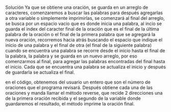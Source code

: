 Solución
Ya que se obtiene una oración, se guarda en un arreglo de caracteres,
comenzaremos a buscar las palabras para después agregarlas a otra variable o simplemente imprimirlas, se comenzará al final del
arreglo, se busca por un espacio vacio que es donde inicia una palabra,
al incio se guarda el index del caracter final de la oración que es el
final de la última palabra de la oración o el final de la primera 
palabra que se agregará la nueva oración, recorremos hacia atrás buscando el espacio que indique el inicio de una palabra y el final de otra (el final de la siguiente palabra)
cuando se encuentra una palabra se recorre desde el inicio hasta el
final de la palabra, la palabra y se guarda en un nuevo arreglo,
por eso comenzarmos al final, para agregar las palabras encontradas del final hasta el inicio. Cada que se encuentra una palabra se actualiza
el inicio y después de guardarla se actualiza el final.

en el código, obtenemos del usuario un entero que son el número de
oraciones que el programa revisará. Después obtiene cada una de las 
oraciones y manda llamar el método reverse, que recide 2 direcciones
una de la primera oración recibida y el segundo de la variable donde 
guardaremos el resultado, el método imprime la oración final.